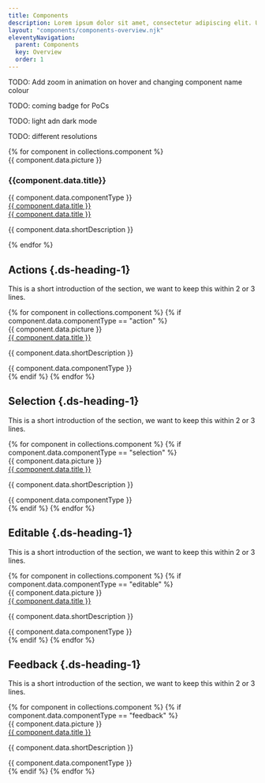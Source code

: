 ```yaml
---
title: Components
description: Lorem ipsum dolor sit amet, consectetur adipiscing elit. Ut et massa mi. Aliquam in hendrerit urna.
layout: "components/components-overview.njk"
eleventyNavigation:
  parent: Components
  key: Overview
  order: 1
---
```

<div class="ds-components__content-wrapper">

TODO: Add zoom in animation on hover and changing component name colour

TODO: coming badge for PoCs

TODO: light adn dark mode

TODO: different resolutions

<div class="components-wrapper">

<section>
{% for component in collections.component %}
  <div class="component-card">
  <div class="component-card__picture">
    {{ component.data.picture }}
  </div>
  <h3>{{component.data.title}}</h3>{{ component.data.componentType }}
  <div>
  <a href="{{ component.url | url }}">{{ component.data.title }}</a>
  </div>
<a href="{{ component.url | url }}" class="header-anchor ds-heading-2">
{{ component.data.title }}
</a>
  <p>{{ component.data.shortDescription }}</p>
  </div>
{% endfor %}
</section>

</div>

## Actions {.ds-heading-1}

This is a short introduction of the section, we want to keep this within 2 or 3 lines.

<section class="ds-components__cards">
{% for component in collections.component %}
{% if component.data.componentType == "action" %}
  <div class="component-card">
  <div class="component-card__picture">
    {{ component.data.picture }}
  </div>
<a href="{{ component.url | url }}" class="header-anchor ds-heading-2">
{{ component.data.title }}
</a>
  <p>{{ component.data.shortDescription }}</p>
{{ component.data.componentType }}
  </div>
{% endif %}
{% endfor %}
</section>


## Selection {.ds-heading-1}

This is a short introduction of the section, we want to keep this within 2 or 3 lines.

<section class="ds-components__cards">
{% for component in collections.component %}
{% if component.data.componentType == "selection" %}
  <div class="component-card">
  <div class="component-card__picture">
    {{ component.data.picture }}
  </div>
<a href="{{ component.url | url }}" class="header-anchor ds-heading-2">
{{ component.data.title }}
</a>
  <p>{{ component.data.shortDescription }}</p>
{{ component.data.componentType }}
  </div>
{% endif %}
{% endfor %}
</section>

## Editable {.ds-heading-1}

This is a short introduction of the section, we want to keep this within 2 or 3 lines.

<section class="ds-components__cards">
{% for component in collections.component %}
{% if component.data.componentType == "editable" %}
  <div class="component-card">
  <div class="component-card__picture">
    {{ component.data.picture }}
  </div>
<a href="{{ component.url | url }}" class="header-anchor ds-heading-2">
{{ component.data.title }}
</a>
  <p>{{ component.data.shortDescription }}</p>
{{ component.data.componentType }}
  </div>
{% endif %}
{% endfor %}
</section>

## Feedback {.ds-heading-1}

This is a short introduction of the section, we want to keep this within 2 or 3 lines.

<section class="ds-components__cards">
{% for component in collections.component %}
{% if component.data.componentType == "feedback" %}
  <div class="component-card">
  <div class="component-card__picture">
    {{ component.data.picture }}
  </div>
<a href="{{ component.url | url }}" class="header-anchor ds-heading-2">
{{ component.data.title }}
</a>
  <p>{{ component.data.shortDescription }}</p>
{{ component.data.componentType }}
  </div>
{% endif %}
{% endfor %}
</section>

</div>